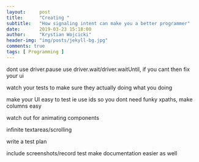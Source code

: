 ```yaml
---
layout:     post
title:      "Creating "
subtitle:   "How signaling intent can make you a better programmer"
date:       2019-03-23 15:18:00
author:     "Krystian Wojcicki"
header-img: "img/posts/jekyll-bg.jpg"	
comments: true
tags: [ Programming ]
---
```


dont use driver.pause use driver.wait/driver.waitUntil, if you cant then fix your ui

watch your tests to make sure they actually doing what you doing

make your UI easy to test ie use ids so you dont need funky xpaths, make columns easy

watch out for animating components

infinite textareas/scrolling

write a test plan

include screenshots/record test make documentation easier as well

